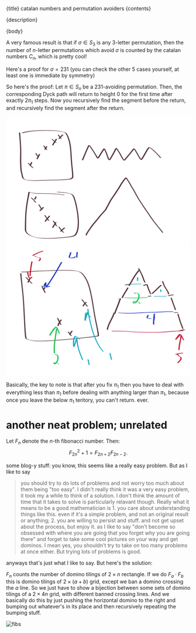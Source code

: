 {title}
catalan numbers and permutation avoiders
{contents}

{description}

{body}

A very famous result is that if $\sigma\in S_3$ is any $3$-letter
permutation, then the number of  $n$-letter permutations which
avoid $\sigma$ is counted by the catalan numbers $C_n$, which is
pretty cool!

Here's a proof for $\sigma=231$ (you can check the other $5$
cases yourself, at least one is immediate by symmetry)

So here's the proof:
Let $\pi\in S_n$ be a $231$-avoiding permutation.
Then, the corresponding Dyck path will return to height $0$ for
the first time after exactly $2\pi_1$ steps. Now you recursively
find the segment before the return, and recursively find the
segment after the return.

![ink_img012](images/ink_img012.png)
![ink_img013](images/ink_img013.png)

Basically, the key to note is that after you fix $\pi_1$ then you
have to deal with everything less than $\pi_1$ before dealing
with anything larger than $\pi_1$, because once you leave the
below $\pi_1$ teritory, you can't return. ever.


# another neat problem; unrelated
Let $F_n$ denote the $n$-th fibonacci number. Then:
$$F_{2n}^2 +1 = F_{2n+2}F_{2n-2}.$$

some blog-y stuff:
you know, this seems like a really easy problem. 
But as I like to say

> you should try to do lots of problems and not worry too much about them being "too easy". I didn't really think it was a very easy problem, it took my a while to think of a solution. I don't think the amount of time that it takes to solve is particularly relavant though. Really what it means to be a good mathematician is 1. you care about understanding things like this. even if it's a simple problem, and not an original result or anything; 2. you are willing to persist and stuff. and not get upset about the process, but enjoy it. as I like to say "don't become so obsessed with where you are going that you forget why you are going there" and forget to take some cool pictures on your way and get dominos. I mean yes, you shouldn't try to take on too many problems at once either. But trying lots of problems is good. 

anyways that's just what I like to say.
But here's the solution:

$F_n$ counts the number of domino tilings of $2\times n$
rectangle. If we do $F_a\cdot F_b$ this is domino tilings of
$2\times  (a+b)$ grid, except we ban a domino crossing the $a$
line. So we just have to show a bijection between some sets of
domino tilings of a $2\times 4n$ grid, with different banned
crossing lines. And we basically do this by just pushing the
horizontal domino to the right and bumping out whatever's in its
place and then recursively repeating the bumping stuff.

![fibs](src/images/fibs.jpeg)

